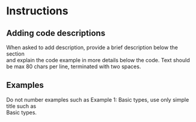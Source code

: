 # Instructions


## Adding code descriptions 

When asked to add description, provide a brief description below the section  
and explain the code example in more details below the code.  Text should be 
max 80 chars per line, terminated with two spaces. 

## Examples 

Do not number examples such as Example 1: Basic types, use only simple title such as  
Basic types.
